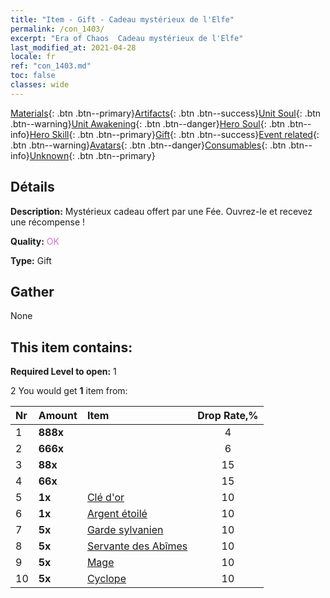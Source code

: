 ```yaml
---
title: "Item - Gift - Cadeau mystérieux de l'Elfe"
permalink: /con_1403/
excerpt: "Era of Chaos  Cadeau mystérieux de l'Elfe"
last_modified_at: 2021-04-28
locale: fr
ref: "con_1403.md"
toc: false
classes: wide
---
```

 [Materials](/ItemsFR/){: .btn .btn--primary}[Artifacts](/ItemsFR/Artifacts/){: .btn .btn--success}[Unit Soul](/ItemsFR/UnitSoul/){: .btn .btn--warning}[Unit Awakening](/ItemsFR/UnitAwakening/){: .btn .btn--danger}[Hero Soul](/ItemsFR/HeroSoul/){: .btn .btn--info}[Hero Skill](/ItemsFR/HeroSkill/){: .btn .btn--primary}[Gift](/ItemsFR/Gift/){: .btn .btn--success}[Event related](/ItemsFR/Events/){: .btn .btn--warning}[Avatars](/ItemsFR/Avatars/){: .btn .btn--danger}[Consumables](/ItemsFR/Consumables/){: .btn .btn--info}[Unknown](/ItemsFR/Unknown/){: .btn .btn--primary}

## Détails
 **Description:** Mystérieux cadeau offert par une Fée. Ouvrez-le et recevez une récompense !

 **Quality:** <span style="color: #DA70D6">OK</span>

 **Type:** Gift

## Gather

  None

## This item contains:

 **Required Level to open:** 1

 2 You would get **1** item  from:

  | Nr | Amount |     Item    | Drop Rate,% |
  |:---|:-------|:------------|:---------:|
  | 1 |  **888x** | <i class="fas fa-gem"/> | 4 | 
  | 2 |  **666x** | <i class="fas fa-gem"/> | 6 | 
  | 3 |  **88x** | <i class="fas fa-gem"/> | 15 | 
  | 4 |  **66x** | <i class="fas fa-gem"/> | 15 | 
  | 5 |  **1x** | [Clé d'or](/ItemsFR/con_783/) | 10 | 
  | 6 |  **1x** | [Argent étoilé](/ItemsFR/con_969/) | 10 | 
  | 7 |  **5x** | [Garde sylvanien](/ItemsFR/unt_203/) | 10 | 
  | 8 |  **5x** | [Servante des Abîmes](/ItemsFR/unt_230/) | 10 | 
  | 9 |  **5x** | [Mage](/ItemsFR/unt_238/) | 10 | 
  | 10 |  **5x** | [Cyclope](/ItemsFR/unt_222/) | 10 | 
